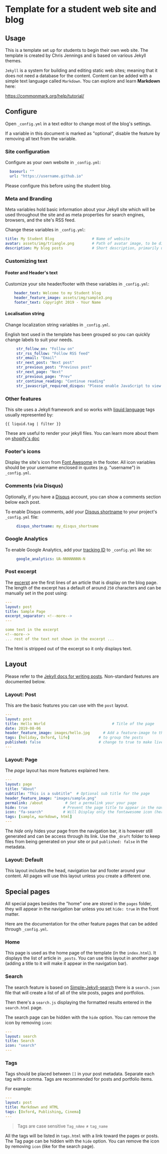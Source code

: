# Template for a student web site and blog

## Usage

This is a template set up for students to begin their own web site. The template is created by Chris Jennings and is based on various Jekyll themes.

`Jekyll` is a system for building and editing static web sites; meaning that it does not need a database for the content. Content can be added with a simple text language called `Markdown`. You can explore and learn **Markdown** here:

https://commonmark.org/help/tutorial/

## Configure

Open `_config.yml` in a text editor to change most of the blog's settings.

If a variable in this document is marked as "optional", disable the feature by removing all text from the variable.


### Site configuration
Configure as your own website in `_config.yml`:

```yml
  baseurl: ""
  url: "https://username.github.io"
```

Please configure this before using the student blog.

### Meta and Branding

Meta variables hold basic information about your Jekyll site which will be used throughout the site and as meta properties for search engines, browsers, and the site's RSS feed.

Change these variables in `_config.yml`:

```yml
title: My Student Blog                 # Name of website
avatar: assets/img/triangle.png        # Path of avatar image, to be displayed in the site header
description: My blog posts             # Short description, primarily used by search engines
```

### Customizing text

#### Footer and Header's text

Customize your site header/footer with these variables in `_config.yml`:

```yml
    header_text: Welcome to my Student blog
    header_feature_image: assets/img/sample3.png
    footer_text: Copyright 2019 - Your Name
```

#### Localisation string

Change localization string variables in `_config.yml`.

English text used in the template has been grouped  so you can quickly change labels to suit your needs.

```yml
     str_follow_on: "Follow on"
     str_rss_follow: "Follow RSS feed"
     str_email: "Email"
     str_next_post: "Next post"
     str_previous_post: "Previous post"
     str_next_page: "Next"
     str_previous_page: "Prev"
     str_continue_reading: "Continue reading"
     str_javascript_required_disqus: "Please enable JavaScript to view comments."
```


### Other features

This site uses a Jekyll framework and so works with [liquid language](https://shopify.github.io/liquid/) tags usually represented by:

```
{{ liquid.tag | filter }}
```

These are useful to render your jekyll files.
You can learn more about them on [shopify's doc](https://help.shopify.com/themes/liquid/basics)

### Footer's icons

Display the site's icon from [Font Awesome](https://fortawesome.github.io/Font-Awesome/) in the footer.
All icon variables should be your username enclosed in quotes (e.g. "username") in `_config.yml`.

### Comments (via Disqus)

Optionally, if you have a [Disqus](https://disqus.com/) account, you can show a comments section below each post.

To enable Disqus comments, add your [Disqus shortname](https://help.disqus.com/customer/portal/articles/466208)
to your project's `_config.yml` file:

```yml
     disqus_shortname: my_disqus_shortname
```

### Google Analytics

To enable Google Analytics, add your [tracking ID](https://support.google.com/analytics/answer/1032385)
to `_config.yml` like so:

```yml
     google_analytics: UA-NNNNNNNN-N
```

### Post excerpt

The [excerpt](https://jekyllrb.com/docs/posts/#post-excerpts) are the first lines of an article that is display on the blog page.
The length of the excerpt has a default of around `250` characters and can be manually set in the post using:

```yml
---
layout: post
title: Sample Page
excerpt_separator: <!--more-->
---

some text in the excerpt
<!--more-->
... rest of the text not shown in the excerpt ...
```

The html is stripped out of the excerpt so it only displays text.

## Layout
Please refer to the [Jekyll docs for writing posts](https://jekyllrb.com/docs/posts/).
Non-standard features are documented below.

### Layout: Post

This are the basic features you can use with the  `post` layout.

```yml
---
layout: post
title: Hello World       			            # Title of the page
date: 2019-08-06
header_feature_image: images/hello.jpg 	 	# Add a feature-image to the post
tags: [holiday, Oxford, life]             # to group the posts
published: false                          # change to true to make live
---
```

### Layout: Page

The _page_ layout has more features explained here.

```yml
---
layout: page
title: "About"
subtitle: "This is a subtitle"  # Optional sub title for the page
header_feature_image: "images/sample.png"
permalink: /about          # Set a permalink your your page
hide: true                # Prevent the page title to appear in the navbar
icon: "fa-search"         # Will Display only the fontawesome icon (here: fa-search) and not the title
tags: [sample, markdown, html]
---
```

The *hide* only hides your page from the navigation bar, it is however still generated and can be access through its link.
Use the `_draft` folder to keep files from being generated on your site or put `published: false` in the metadata.

### Layout: Default

This layout includes the head, navigation bar and footer around your content. All pages will use this layout unless you create a different one.

## Special pages

All special pages besides the "home" one are stored in the `pages` folder,
they will appear in the navigation bar unless you set `hide: true` in the front matter.

Here are the documentation for the other feature pages that can be added through `_config.yml`.

### Home

This page is  used as the home page of the template (in the `index.html`). It displays the list of article in `_posts`.
You can use this layout in another page (adding a title to it will make it appear in the navigation bar).

### Search

The search feature is based on [Simple-Jekyll-search](https://github.com/christian-fei/Simple-Jekyll-Search) there is a `search.json` file that will create a list of all of the site posts, pages and portfolios.

Then there's a `search.js` displaying the formatted results entered in the `search.html` page.

The search page can be hidden with the `hide` option. You can remove the icon by removing `icon`:

```yml
---
layout: search
title: Search
icon: "search"
---
```

### Tags

Tags should be placed between `[]` in your post metadata. Separate each tag with a comma.
Tags are recommended for posts and portfolio items.

For example:

```yml
---
layout: post
title: Markdown and HTML
tags: [Oxford, Publishing, Cinema]
---
```

> Tags are case sensitive `Tag_nAme` ≠ `tag_name`

All the tags will be listed in `tags.html` with a link toward the pages or posts.
The Tag page can be hidden with the `hide` option. You can remove the icon by removing `icon` (like for the search page).
